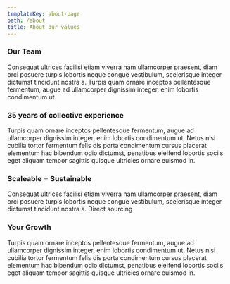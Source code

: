 ```yaml
---
templateKey: about-page
path: /about
title: About our values
---
```

### Our Team

Consequat ultrices facilisi etiam viverra nam ullamcorper praesent, diam orci posuere turpis lobortis neque congue vestibulum, scelerisque integer dictumst tincidunt nostra a. Turpis quam ornare inceptos pellentesque fermentum, augue ad ullamcorper dignissim integer, enim lobortis condimentum ut. 

### 35 years of collective experience

Turpis quam ornare inceptos pellentesque fermentum, augue ad ullamcorper dignissim integer, enim lobortis condimentum ut. Netus nisi cubilia tortor fermentum felis dis porta condimentum cursus placerat elementum hac bibendum odio dictumst, penatibus eleifend lobortis sociis eget aliquam tempor sagittis quisque ultricies ornare euismod in. 

### Scaleable = Sustainable

Consequat ultrices facilisi etiam viverra nam ullamcorper praesent, diam orci posuere turpis lobortis neque congue vestibulum, scelerisque integer dictumst tincidunt nostra a. Direct sourcing



### Your Growth

Turpis quam ornare inceptos pellentesque fermentum, augue ad ullamcorper dignissim integer, enim lobortis condimentum ut. Netus nisi cubilia tortor fermentum felis dis porta condimentum cursus placerat elementum hac bibendum odio dictumst, penatibus eleifend lobortis sociis eget aliquam tempor sagittis quisque ultricies ornare euismod in.